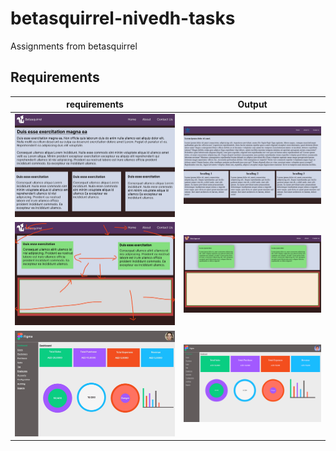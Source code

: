 # betasquirrel-nivedh-tasks

Assignments from betasquirrel

## Requirements

| requirements                             | Output                             |
| ---------------------------------------- | ---------------------------------- |
| ![Task-1](output\task-1requirements.jpg) | ![task-1](output\Task-1output.png) |
| ![Task-2](output\Task-2requirement.jpg)  | ![task-2](output\Task-2output.png) |
| ![Task-4](output\task-4requirement.jpg)  | ![Task-4](output\Task-4output.png) |
